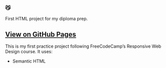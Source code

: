 ### 😼

First HTML project for my diploma prep.

[View on GitHub Pages](https://lolipop316.github.io/FCC-cat-app)
---


This is my first practice project following FreeCodeCamp’s Responsive Web Design course.
It uses:
- Semantic HTML

